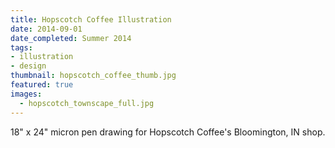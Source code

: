 ```yaml
---
title: Hopscotch Coffee Illustration
date: 2014-09-01
date_completed: Summer 2014
tags:
- illustration
- design
thumbnail: hopscotch_coffee_thumb.jpg
featured: true
images:
  - hopscotch_townscape_full.jpg
---
```


18" x 24" micron pen drawing for Hopscotch Coffee's Bloomington, IN shop.
